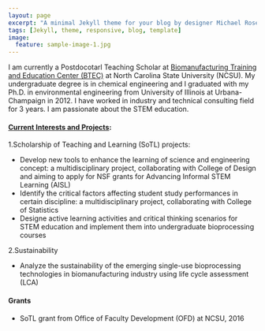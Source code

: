 ```yaml
---
layout: page
excerpt: "A minimal Jekyll theme for your blog by designer Michael Rose."
tags: [Jekyll, theme, responsive, blog, template]
image:
  feature: sample-image-1.jpg
---
```


I am currently a Postdocotarl Teaching Scholar at [Biomanufacturing Training and Education Center (BTEC)](http://www.btec.ncsu.edu/) at North Carolina State University (NCSU). My undergraduate degree is in chemical engineering and I graduated with my Ph.D. in environmental engineering from University of Illinois at Urbana-Champaign in 2012. I have worked in industry and technical consulting field for 3 years. I am passionate about the STEM education.


#### [Current Interests and Projects](http://xyzcu.github.io/projects/):
1.Scholarship of Teaching and Learning (SoTL) projects:
* Develop new tools to enhance the learning of science and engineering concept: a multidisciplinary project, collaborating with College of Design and aiming to apply for NSF grants for Advancing Informal STEM Learning (AISL)
* Identify the critical factors affecting student study performances in certain discipline: a multidisciplinary project, collaborating with College of Statistics
* Designe active learning activities and critical thinking scenarios for STEM education and implement them into undergraduate bioprocessing courses

2.Sustainability
* Analyze the sustainability of the emerging single-use bioprocessing technologies in biomanufacturing industry using life cycle assessment (LCA)


#### Grants
* SoTL grant from Office of Faculty Development (OFD) at NCSU, 2016

<!-- ### [Courses](http://xyzcu.github.io/courses/)

### [Presentations](http://xyzcu.github.io/presentations/) -->

<!-- ![bio](/images/bio-photo.jpg) -->
<!-- it's best the image is 200*200, name the photo in the image folder.  -->

<!-- If use embed function from youtube, I can show the video on my site. -->
